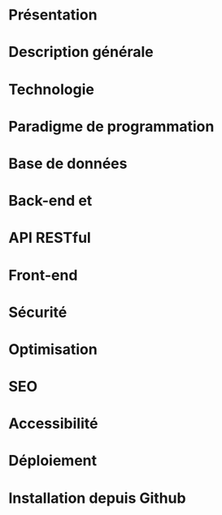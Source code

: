 # Présentation
# Description générale
# Technologie
# Paradigme de programmation
# Base de données
# Back-end et 
# API RESTful
# Front-end
# Sécurité
# Optimisation
# SEO
# Accessibilité
# Déploiement 
# Installation depuis Github

